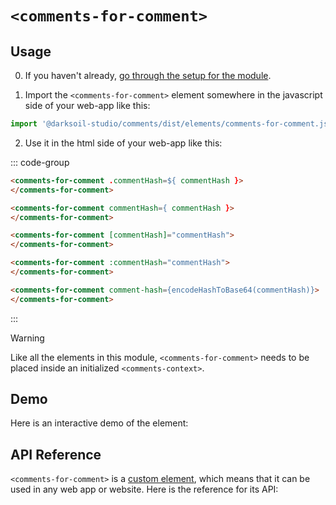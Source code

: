 
# `<comments-for-comment>`

## Usage

0. If you haven't already, [go through the setup for the module](/setup).

1. Import the `<comments-for-comment>` element somewhere in the javascript side of your web-app like this:

```js
import '@darksoil-studio/comments/dist/elements/comments-for-comment.js'
```

2. Use it in the html side of your web-app like this:

::: code-group
```html [Lit]
<comments-for-comment .commentHash=${ commentHash }>
</comments-for-comment>
```

```html [React]
<comments-for-comment commentHash={ commentHash }>
</comments-for-comment>
```

```html [Angular]
<comments-for-comment [commentHash]="commentHash">
</comments-for-comment>
```

```html [Vue]
<comments-for-comment :commentHash="commentHash">
</comments-for-comment>
```

```html [Svelte]
<comments-for-comment comment-hash={encodeHashToBase64(commentHash)}>
</comments-for-comment>
```
:::

> [!WARNING]
> Like all the elements in this module, `<comments-for-comment>` needs to be placed inside an initialized `<comments-context>`.

## Demo

Here is an interactive demo of the element:

<element-demo>
</element-demo>

<script setup>
import { onMounted } from "vue";
import { ProfilesClient, ProfilesStore } from '@darksoil-studio/profiles-zome';
import { demoProfiles, ProfilesZomeMock } from '@darksoil-studio/profiles-zome/dist/mocks.js';
import { decodeHashFromBase64, encodeHashToBase64 } from '@holochain/client';
import { render } from "lit";
import { html, unsafeStatic } from "lit/static-html.js";

import { CommentsZomeMock, sampleComment } from "../../ui/src/mocks.ts";
import { CommentsStore } from "../../ui/src/comments-store.ts";
import { CommentsClient } from "../../ui/src/comments-client.ts";

onMounted(async () => {
  // Elements need to be imported on the client side, not the SSR side
  // Reference: https://vitepress.dev/guide/ssr-compat#importing-in-mounted-hook
  await import('@api-viewer/docs/lib/api-docs.js');
  await import('@api-viewer/demo/lib/api-demo.js');
  await import('@darksoil-studio/profiles-zome/dist/elements/profiles-context.js');
  if (!customElements.get('comments-context')) await import('../../ui/src/elements/comments-context.ts');
  if (!customElements.get('comments-for-comment')) await import('../../ui/src/elements/comments-for-comment.ts');

  const profiles = await demoProfiles();
  const myPubKey = Array.from(profiles.keys())[0];

  const profilesMock = new ProfilesZomeMock(profiles, myPubKey);
  const profilesStore = new ProfilesStore(new ProfilesClient(profilesMock, "comments_test"));

  const mock = new CommentsZomeMock();
  const client = new CommentsClient(mock, "comments_test");

  const comment1 = await sampleComment(client);

  const record1 = await mock.create_comment(comment1);

  const comment2 = await sampleComment(client, {
    reply_to: record1.signed_action.hashed.hash
  });

  const record = await mock.create_comment(comment2);

  const store = new CommentsStore(client);
  
  render(html`
    <profiles-context .store=${profilesStore}>
      <comments-context .store=${store}>
        <api-demo src="custom-elements.json" only="comments-for-comment" exclude-knobs="store">
          <template data-element="comments-for-comment" data-target="host">
            <comments-for-comment comment-hash=${unsafeStatic(encodeHashToBase64(comment2.reply_to))}" ></comments-for-comment>
          </template>
        </api-demo>
      </comments-context>
    </profiles-context>
  `, document.querySelector('element-demo'))
  })

</script>

## API Reference

`<comments-for-comment>` is a [custom element](https://web.dev/articles/custom-elements-v1), which means that it can be used in any web app or website. Here is the reference for its API:

<api-docs src="custom-elements.json" only="comments-for-comment">
</api-docs>
